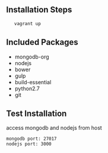 ## Installation Steps
 ``` Ruby
    vagrant up
 ```
## Included Packages
+ mongodb-org
+ nodejs
+ bower
+ gulp
+ build-essential
+ python2.7
+ git

## Test Installation
access mongodb and nodejs from host
```
mongodb port: 27017
nodejs port: 3000
```

